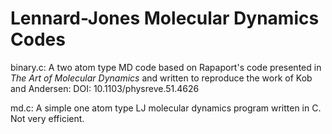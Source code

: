 # Lennard-Jones Molecular Dynamics Codes
binary.c: A two atom type MD code based on Rapaport's code presented in *The Art of Molecular Dynamics* and written to reproduce the work of Kob and Andersen: DOI: 10.1103/physreve.51.4626 

md.c: A simple one atom type LJ molecular dynamics program written in C. Not very efficient.
